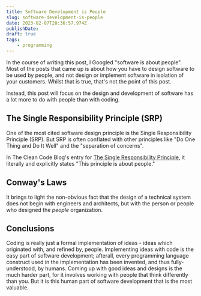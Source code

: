 ```yaml
---
title: Software Development is People
slug: software-development-is-people
date: 2023-02-07T20:36:57.974Z
publishDate:
draft: true
tags:
    - programming
---
```


In the course of writing this post, I Googled "software is about people". Most of the posts that came up is about how you have to design software to be used by people, and not design or implement software in isolation of your customers. Whilst that is true, that's not the point of this post.

Instead, this post will focus on the design and development of software has a lot more to do with people than with coding.

## The Single Responsibility Principle (SRP)

One of the most cited software design principle is the Single Responsibility Principle (SRP). But SRP is often conflated with other principles like "Do One Thing and Do It Well" and the "separation of concerns".

In The Clean Code Blog's entry for [The Single Responsibility Principle](https://blog.cleancoder.com/uncle-bob/2014/05/08/SingleReponsibilityPrinciple.html), it literally and explicitly states "This principle is about people."

## Conway's Laws

It brings to light the non-obvious fact that the design of a technical system does not begin with engineers and architects, but with the person or people who designed the _people_ organization.

## Conclusions

Coding is really just a formal implementation of ideas - ideas which originated with, and refined by, people. Implementing ideas with code is the easy part of software development; afterall, every programming language construct used in the implementation has been invented, and thus fully-understood, by humans. Coming up with good ideas and designs is the much harder part, for it involves working with people that think differently than you. But it is this human part of software development that is the most valuable.
